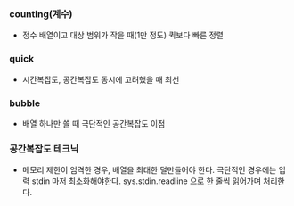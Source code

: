 ### counting(계수)

- 정수 배열이고 대상 범위가 작을 때(1만 정도) 퀵보다 빠른 정렬

### quick

- 시간복잡도, 공간복잡도 동시에 고려했을 때 최선

### bubble

- 배열 하나만 쓸 때 극단적인 공간복잡도 이점

### 공간복잡도 테크닉

- 메모리 제한이 엄격한 경우, 배열을 최대한 덜만들어야 한다. 극단적인 경우에는 입력 stdin 마저 최소화해야한다. sys.stdin.readline 으로 한 줄씩 읽어가며 처리한다.
